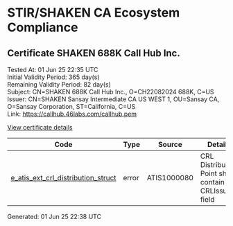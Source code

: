 # STIR/SHAKEN CA Ecosystem Compliance

## Certificate SHAKEN 688K Call Hub Inc.

Tested At: 01 Jun 25 22:35 UTC\
Initial Validity Period: 365 day(s)\
Remaining Validity Period: 82 day(s)\
Subject: CN=SHAKEN 688K Call Hub Inc., O=CH22082024 688K, C=US\
Issuer: CN=SHAKEN Sansay Intermediate CA US WEST 1, OU=Sansay CA, O=Sansay Corporation, ST=California, C=US\
Link: https://callhub.46labs.com/callhub.pem

[View certificate details](https://x509.io/?cert=MIICsDCCAlWgAwIBAgIUQpx8cHEeOCDwuOHerm%2FzJiJkp64wCgYIKoZIzj0EAwIwgYUxCzAJBgNVBAYTAlVTMRMwEQYDVQQIDApDYWxpZm9ybmlhMRswGQYDVQQKDBJTYW5zYXkgQ29ycG9yYXRpb24xEjAQBgNVBAsMCVNhbnNheSBDQTEwMC4GA1UEAwwnU0hBS0VOIFNhbnNheSBJbnRlcm1lZGlhdGUgQ0EgVVMgV0VTVCAxMB4XDTI0MDgyMjE2MTg0M1oXDTI1MDgyMjE2MTg0M1owSzELMAkGA1UEBhMCVVMxGDAWBgNVBAoMD0NIMjIwODIwMjQgNjg4SzEiMCAGA1UEAwwZU0hBS0VOIDY4OEsgQ2FsbCBIdWIgSW5jLjBZMBMGByqGSM49AgEGCCqGSM49AwEHA0IABOl%2FCi8MHiHGX9XXYtmKLeYfqxMxa8jgh%2BSMhOMZ0rNUuBEzecNEw%2BSj8XwluuYod1MoZKCF2K4Bil%2FXoflwzg2jgdswgdgwFgYIKwYBBQUHARoECjAIoAYWBDY4OEswFwYDVR0gBBAwDjAMBgpghkgBhv8JAQEEMB0GA1UdDgQWBBS9NccvxqVFYNmT4xwAHUR6iOg7EjAfBgNVHSMEGDAWgBSs05P1Q0PMCr5FWBcTfZJ83MMBRjBHBgNVHR8EQDA%2BMDygOqA4hjZodHRwczovL2F1dGhlbnRpY2F0ZS1hcGkuaWNvbmVjdGl2LmNvbS9kb3dubG9hZC92MS9jcmwwDAYDVR0TAQH%2FBAIwADAOBgNVHQ8BAf8EBAMCB4AwCgYIKoZIzj0EAwIDSQAwRgIhALwWXL98ldFRJtBYbp1crdoXTLRQHw%2Frrfs2btZ4aGFnAiEAoanwDAT1w3wYyo%2BVdtH1fuDUrikjS0wvBazg6C3ocQY%3D)

| Code | Type | Source | Details |
|------|------|--------|---------|
| [e_atis_ext_crl_distribution_struct](../../ISSUES/e_atis_ext_crl_distribution_struct/README.md) | error | ATIS1000080 | CRL Distribution Point shall contain a CRLIssuer field |


Generated: 01 Jun 25 22:38 UTC